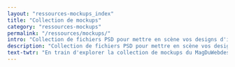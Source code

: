 ```yaml
---
layout: "ressources-mockups_index"
title: "Collection de mockups"
category: "ressources-mockups"
permalink: "/ressources/mockups/"
intro: "Collection de fichiers PSD pour mettre en scène vos designs d'interfaces : écran MacBook, iPhone, iPad, Android, Apple Watch, etc. En cours d'élaboration. N'hésitez pas à partager vos créations et vos découvertes."
description: "Collection de fichiers PSD pour mettre en scène vos designs d'interfaces : écran MacBook, iPhone, iPad, Android, Apple Watch"
text-twtr: "En train d'explorer la collection de mockups du MagDuWebdesign"
---
```

